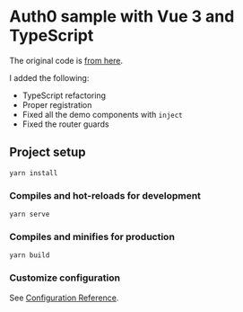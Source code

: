 # Auth0 sample with Vue 3 and TypeScript

The original code is [from here](https://gist.github.com/K3TH3R/416e5c6627436fa87db16f57f50496d1).

I added the following:
- TypeScript refactoring
- Proper registration
- Fixed all the demo components with `inject`
- Fixed the router guards

## Project setup
```
yarn install
```

### Compiles and hot-reloads for development
```
yarn serve
```

### Compiles and minifies for production
```
yarn build
```

### Customize configuration
See [Configuration Reference](https://cli.vuejs.org/config/).
